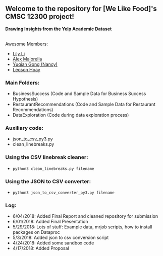## Welcome to the repository for [We Like Food]'s CMSC 12300 project! 

**Drawing Insights from the Yelp Academic Dataset**
<br>
<br>

Awesome Members:
* [Lily Li](https://github.com/lilyli)
* [Alex Maiorella](https://github.com/donkeyteethUX)
* [Yuqian Gong (Nancy)](https://github.com/yuqian919)
* [Leoson Hoay](https://github.com/LeosonH)

### Main Folders:
* BusinessSuccess (Code and Sample Data for Business Success Hypothesis)
* RestaurantRecommendations (Code and Sample Data for Restaurant Recommendations)
* DataExploration (Code during data exploration process)

### Auxiliary code:
* json_to_csv_py3.py
* clean_linebreaks.py

### Using the CSV linebreak cleaner:
* `python3 clean_linebreaks.py filename`

### Using the JSON to CSV converter:
* `python3 json_to_csv_converter_py3.py filename`

### Log:
* 6/04/2018: Added Final Report and cleaned repository for submission
* 6/01/2018: Added Final Presentation
* 5/29/2018: Lots of stuff: Example data, mrjob scripts, how to install packages on Dataproc
* 5/3/2018: Added json to csv conversion script
* 4/24/2018: Added some sandbox code
* 4/17/2018: Added Proposal 

